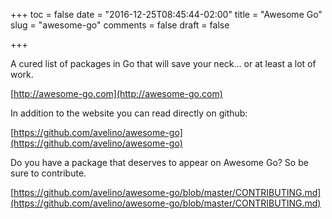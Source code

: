+++
toc = false
date = "2016-12-25T08:45:44-02:00"
title = "Awesome Go"
slug = "awesome-go"
comments = false
draft = false

+++

A cured list of packages in Go that will save your neck... or at least a lot of work.

[http://awesome-go.com](http://awesome-go.com)

In addition to the website you can read directly on github:

[https://github.com/avelino/awesome-go](https://github.com/avelino/awesome-go)

Do you have a package that deserves to appear on Awesome Go? So be sure to contribute.

[https://github.com/avelino/awesome-go/blob/master/CONTRIBUTING.md](https://github.com/avelino/awesome-go/blob/master/CONTRIBUTING.md)